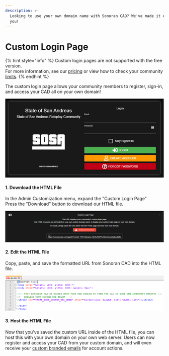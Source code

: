 ```yaml
---
description: >-
  Looking to use your own domain name with Sonoran CAD? We've made it easy for
  you!
---
```


# Custom Login Page

{% hint style="info" %}
Custom login pages are not supported with the free version.  
For more information, see our [pricing](https://sonorancad.com/app/#/pricing) or view how to check your community [limits](../getting-started/view-your-limits.md).
{% endhint %}

The custom login page allows your community members to register, sign-in, and access your CAD all on your own domain!

![An example of SOSA&apos;s custom login page](../../.gitbook/assets/custom_login_example.PNG)

#### 1. Download the HTML File

In the Admin Customization menu, expand the "Custom Login Page"  
Press the "Download" button to download our HTML file.

![The customization panel displays your custom URL](../../.gitbook/assets/domain.PNG)

#### 2. Edit the HTML File

Copy, paste, and save the formatted URL from Sonoran CAD into the HTML file.

![](../../.gitbook/assets/url.PNG)

#### 3. Host the HTML File

Now that you've saved the custom URL inside of the HTML file, you can host this with your own domain on your own web server. Users can now register and access your CAD from your custom domain, and will even receive your [custom branded emails](custom-emails.md) for account actions.

